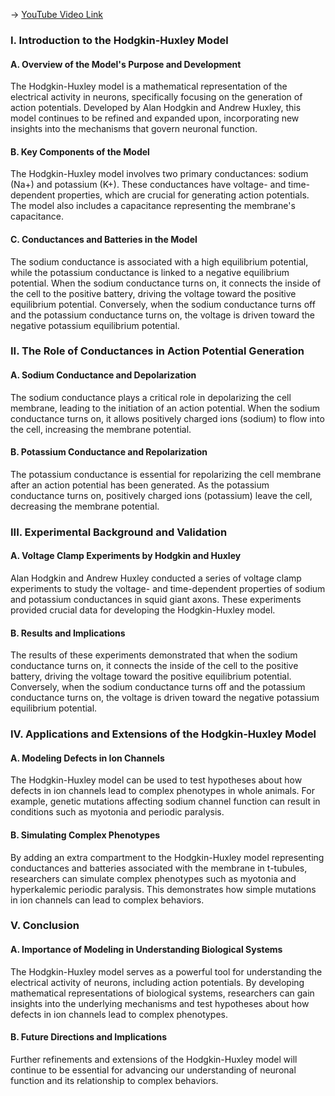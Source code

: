 -> [YouTube Video Link](https://www.youtube.com/watch?v=K1pxJVdqlxw&list=PLUl4u3cNGP61I4aI5T6OaFfRK2gihjiMm&index=5&pp=iAQB)

### I. Introduction to the Hodgkin-Huxley Model
#### A. Overview of the Model's Purpose and Development

The Hodgkin-Huxley model is a mathematical representation of the electrical activity in neurons, specifically focusing on the generation of action potentials. Developed by Alan Hodgkin and Andrew Huxley, this model continues to be refined and expanded upon, incorporating new insights into the mechanisms that govern neuronal function.

#### B. Key Components of the Model

The Hodgkin-Huxley model involves two primary conductances: sodium (Na+) and potassium (K+). These conductances have voltage- and time-dependent properties, which are crucial for generating action potentials. The model also includes a capacitance representing the membrane's capacitance.

#### C. Conductances and Batteries in the Model

The sodium conductance is associated with a high equilibrium potential, while the potassium conductance is linked to a negative equilibrium potential. When the sodium conductance turns on, it connects the inside of the cell to the positive battery, driving the voltage toward the positive equilibrium potential. Conversely, when the sodium conductance turns off and the potassium conductance turns on, the voltage is driven toward the negative potassium equilibrium potential.

### II. The Role of Conductances in Action Potential Generation
#### A. Sodium Conductance and Depolarization

The sodium conductance plays a critical role in depolarizing the cell membrane, leading to the initiation of an action potential. When the sodium conductance turns on, it allows positively charged ions (sodium) to flow into the cell, increasing the membrane potential.

#### B. Potassium Conductance and Repolarization

The potassium conductance is essential for repolarizing the cell membrane after an action potential has been generated. As the potassium conductance turns on, positively charged ions (potassium) leave the cell, decreasing the membrane potential.

### III. Experimental Background and Validation
#### A. Voltage Clamp Experiments by Hodgkin and Huxley

Alan Hodgkin and Andrew Huxley conducted a series of voltage clamp experiments to study the voltage- and time-dependent properties of sodium and potassium conductances in squid giant axons. These experiments provided crucial data for developing the Hodgkin-Huxley model.

#### B. Results and Implications

The results of these experiments demonstrated that when the sodium conductance turns on, it connects the inside of the cell to the positive battery, driving the voltage toward the positive equilibrium potential. Conversely, when the sodium conductance turns off and the potassium conductance turns on, the voltage is driven toward the negative potassium equilibrium potential.

### IV. Applications and Extensions of the Hodgkin-Huxley Model
#### A. Modeling Defects in Ion Channels

The Hodgkin-Huxley model can be used to test hypotheses about how defects in ion channels lead to complex phenotypes in whole animals. For example, genetic mutations affecting sodium channel function can result in conditions such as myotonia and periodic paralysis.

#### B. Simulating Complex Phenotypes

By adding an extra compartment to the Hodgkin-Huxley model representing conductances and batteries associated with the membrane in t-tubules, researchers can simulate complex phenotypes such as myotonia and hyperkalemic periodic paralysis. This demonstrates how simple mutations in ion channels can lead to complex behaviors.

### V. Conclusion
#### A. Importance of Modeling in Understanding Biological Systems

The Hodgkin-Huxley model serves as a powerful tool for understanding the electrical activity of neurons, including action potentials. By developing mathematical representations of biological systems, researchers can gain insights into the underlying mechanisms and test hypotheses about how defects in ion channels lead to complex phenotypes.

#### B. Future Directions and Implications

Further refinements and extensions of the Hodgkin-Huxley model will continue to be essential for advancing our understanding of neuronal function and its relationship to complex behaviors.